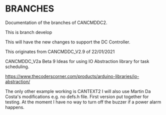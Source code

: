 
# BRANCHES

Documentation of the branches of CANCMDDC2.

This is branch develop

This will have the new changes to support the DC Controller.

This originates from CANCMDDC_V2.9 of 22/01/2021

CANCMDDC_V2a Beta 9
Ideas for using IO Abstraction library for task scheduling.

https://www.thecoderscorner.com/products/arduino-libraries/io-abstraction/

The only other example working is CANTEXT2
I will also use Martin Da Costa's modifications e.g. no defs.h file.
First version put together for testing.
At the moment I have no way to turn off the buzzer if a power alarm happens.

